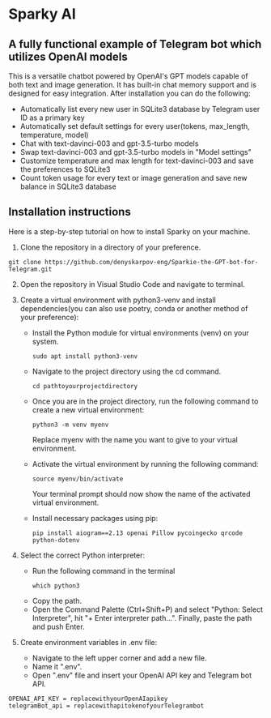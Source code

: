 # Sparky AI


## A fully functional example of Telegram bot which utilizes OpenAI models

This is a versatile chatbot powered by OpenAI's GPT models capable of both text and image generation. It has built-in chat memory support and is designed for easy integration. After installation you can do the following:

* Automatically list every new user in SQLite3 database by Telegram user ID as a primary key
* Automatically set default settings for every user(tokens, max_length, temperature, model)
* Chat with text-davinci-003 and gpt-3.5-turbo models
* Swap text-davinci-003 and gpt-3.5-turbo models in "Model settings"
* Customize temperature and max length for text-davinci-003 and save the preferences to SQLite3
* Count token usage for every text or image generation and save new balance in SQLite3 database

## Installation instructions
Here is a step-by-step tutorial on how to install Sparky on your machine.

1. Clone the repository in a directory of your preference.
```shell
git clone https://github.com/denyskarpov-eng/Sparkie-the-GPT-bot-for-Telegram.git
```
2. Open the repository in Visual Studio Code and navigate to terminal.
3. Create a virtual environment with python3-venv and install dependencies(you can also use poetry, conda or another method of your preference):
      * Install the Python module for virtual environments (venv) on your system.
          ```shell
          sudo apt install python3-venv
          ```
      * Navigate to the project directory using the cd command.
          ```shell
          cd pathtoyourprojectdirectory
          ```
      * Once you are in the project directory, run the following command to create a new virtual environment:
          ```shell
          python3 -m venv myenv
          ```
          Replace myenv with the name you want to give to your virtual environment.
        
      * Activate the virtual environment by running the following command:
          ```shell
          source myenv/bin/activate
          ```
          Your terminal prompt should now show the name of the activated virtual environment.
        
      * Install necessary packages using pip:
          ```shell
          pip install aiogram==2.13 openai Pillow pycoingecko qrcode python-dotenv
          ```
4. Select the correct Python interpreter:
     * Run the following command in the terminal
          ```shell
          which python3
          ```
     * Copy the path.
     * Open the Command Palette (Ctrl+Shift+P) and select "Python: Select Interpreter", hit "+ Enter interpreter path...". Finally, paste the path and push Enter.


6. Create environment variables in .env file: 
   * Navigate to the left upper corner and add a new file.
   * Name it ".env".
   * Open ".env" file and insert your OpenAI API key and Telegram bot API.
```shell
OPENAI_API_KEY = replacewithyourOpenAIapikey
telegramBot_api = replacewithapitokenofyourTelegrambot
```


